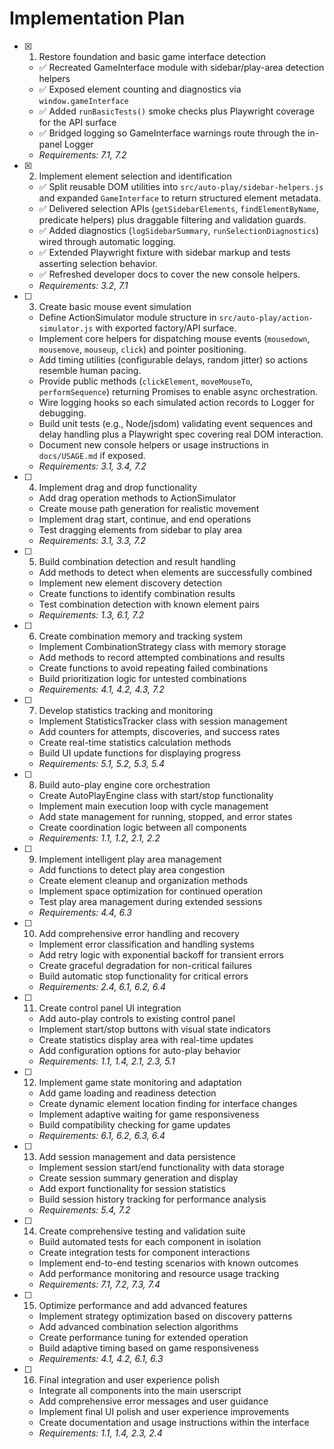 # Implementation Plan

- [x] 1. Restore foundation and basic game interface detection
  - ✅ Recreated GameInterface module with sidebar/play-area detection helpers
  - ✅ Exposed element counting and diagnostics via `window.gameInterface`
  - ✅ Added `runBasicTests()` smoke checks plus Playwright coverage for the API surface
  - ✅ Bridged logging so GameInterface warnings route through the in-panel Logger
  - _Requirements: 7.1, 7.2_

- [x] 2. Implement element selection and identification
  - ✅ Split reusable DOM utilities into `src/auto-play/sidebar-helpers.js` and expanded `GameInterface` to return structured element metadata.
  - ✅ Delivered selection APIs (`getSidebarElements`, `findElementByName`, predicate helpers) plus draggable filtering and validation guards.
  - ✅ Added diagnostics (`logSidebarSummary`, `runSelectionDiagnostics`) wired through automatic logging.
  - ✅ Extended Playwright fixture with sidebar markup and tests asserting selection behavior.
  - ✅ Refreshed developer docs to cover the new console helpers.
  - _Requirements: 3.2, 7.1_

- [ ] 3. Create basic mouse event simulation
  - Define ActionSimulator module structure in `src/auto-play/action-simulator.js` with exported factory/API surface.
  - Implement core helpers for dispatching mouse events (`mousedown`, `mousemove`, `mouseup`, `click`) and pointer positioning.
  - Add timing utilities (configurable delays, random jitter) so actions resemble human pacing.
  - Provide public methods (`clickElement`, `moveMouseTo`, `performSequence`) returning Promises to enable async orchestration.
  - Wire logging hooks so each simulated action records to Logger for debugging.
  - Build unit tests (e.g., Node/jsdom) validating event sequences and delay handling plus a Playwright spec covering real DOM interaction.
  - Document new console helpers or usage instructions in `docs/USAGE.md` if exposed.
  - _Requirements: 3.1, 3.4, 7.2_

- [ ] 4. Implement drag and drop functionality
  - Add drag operation methods to ActionSimulator
  - Create mouse path generation for realistic movement
  - Implement drag start, continue, and end operations
  - Test dragging elements from sidebar to play area
  - _Requirements: 3.1, 3.3, 7.2_

- [ ] 5. Build combination detection and result handling
  - Add methods to detect when elements are successfully combined
  - Implement new element discovery detection
  - Create functions to identify combination results
  - Test combination detection with known element pairs
  - _Requirements: 1.3, 6.1, 7.2_

- [ ] 6. Create combination memory and tracking system
  - Implement CombinationStrategy class with memory storage
  - Add methods to record attempted combinations and results
  - Create functions to avoid repeating failed combinations
  - Build prioritization logic for untested combinations
  - _Requirements: 4.1, 4.2, 4.3, 7.2_

- [ ] 7. Develop statistics tracking and monitoring
  - Implement StatisticsTracker class with session management
  - Add counters for attempts, discoveries, and success rates
  - Create real-time statistics calculation methods
  - Build UI update functions for displaying progress
  - _Requirements: 5.1, 5.2, 5.3, 5.4_

- [ ] 8. Build auto-play engine core orchestration
  - Create AutoPlayEngine class with start/stop functionality
  - Implement main execution loop with cycle management
  - Add state management for running, stopped, and error states
  - Create coordination logic between all components
  - _Requirements: 1.1, 1.2, 2.1, 2.2_

- [ ] 9. Implement intelligent play area management
  - Add functions to detect play area congestion
  - Create element cleanup and organization methods
  - Implement space optimization for continued operation
  - Test play area management during extended sessions
  - _Requirements: 4.4, 6.3_

- [ ] 10. Add comprehensive error handling and recovery
  - Implement error classification and handling systems
  - Add retry logic with exponential backoff for transient errors
  - Create graceful degradation for non-critical failures
  - Build automatic stop functionality for critical errors
  - _Requirements: 2.4, 6.1, 6.2, 6.4_

- [ ] 11. Create control panel UI integration
  - Add auto-play controls to existing control panel
  - Implement start/stop buttons with visual state indicators
  - Create statistics display area with real-time updates
  - Add configuration options for auto-play behavior
  - _Requirements: 1.1, 1.4, 2.1, 2.3, 5.1_

- [ ] 12. Implement game state monitoring and adaptation
  - Add game loading and readiness detection
  - Create dynamic element location finding for interface changes
  - Implement adaptive waiting for game responsiveness
  - Build compatibility checking for game updates
  - _Requirements: 6.1, 6.2, 6.3, 6.4_

- [ ] 13. Add session management and data persistence
  - Implement session start/end functionality with data storage
  - Create session summary generation and display
  - Add export functionality for session statistics
  - Build session history tracking for performance analysis
  - _Requirements: 5.4, 7.2_

- [ ] 14. Create comprehensive testing and validation suite
  - Build automated tests for each component in isolation
  - Create integration tests for component interactions
  - Implement end-to-end testing scenarios with known outcomes
  - Add performance monitoring and resource usage tracking
  - _Requirements: 7.1, 7.2, 7.3, 7.4_

- [ ] 15. Optimize performance and add advanced features
  - Implement strategy optimization based on discovery patterns
  - Add advanced combination selection algorithms
  - Create performance tuning for extended operation
  - Build adaptive timing based on game responsiveness
  - _Requirements: 4.1, 4.2, 6.1, 6.3_

- [ ] 16. Final integration and user experience polish
  - Integrate all components into the main userscript
  - Add comprehensive error messages and user guidance
  - Implement final UI polish and user experience improvements
  - Create documentation and usage instructions within the interface
  - _Requirements: 1.1, 1.4, 2.3, 2.4_
